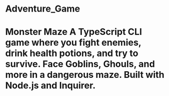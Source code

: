 # Adventure_Game
# Monster Maze  A TypeScript CLI game where you fight enemies, drink health potions, and try to survive. Face Goblins, Ghouls, and more in a dangerous maze. Built with Node.js and Inquirer.
